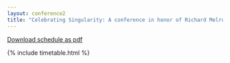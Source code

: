 ```yaml
---
layout: conference2
title: "Celebrating Singularity: A conference in honor of Richard Melrose"
---
```


[Download schedule as pdf](timetable.pdf)

{% include timetable.html %}

